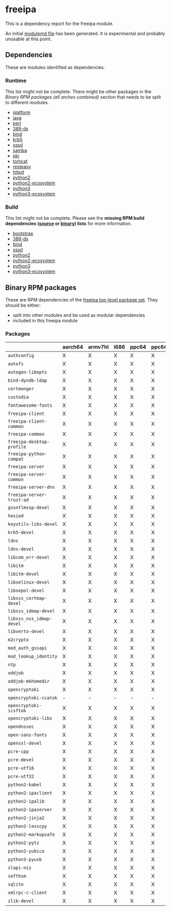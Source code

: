 # freeipa
This is a dependency report for the freeipa module.

An initial [modulemd file](freeipa.yaml) has been generated. It is experimental and probably unusable at this point.
## Dependencies
These are modules identified as dependencies.
### Runtime
This list might not be complete. There might be other packages in the *Binary RPM packages (all arches combined)* section that needs to be split to different modules.
* [platform](../platform)
* [java](../java)
* [perl](../perl)
* [389-ds](../389-ds)
* [bind](../bind)
* [krb5](../krb5)
* [sssd](../sssd)
* [samba](../samba)
* [pki](../pki)
* [tomcat](../tomcat)
* [resteasy](../resteasy)
* [httpd](../httpd)
* [python2](../python2)
* [python2-ecosystem](../python2-ecosystem)
* [python3](../python3)
* [python3-ecosystem](../python3-ecosystem)
### Build
This list might not be complete.
Please see the **missing RPM build dependencies ([source](all/buildtime-source-packages-short.txt) or [binary](all/buildtime-binary-packages-short.txt)) lists** for more information.
* [bootstrap](../bootstrap)
* [389-ds](../389-ds)
* [bind](../bind)
* [sssd](../sssd)
* [python2](../python2)
* [python2-ecosystem](../python2-ecosystem)
* [python3](../python3)
* [python3-ecosystem](../python3-ecosystem)
## Binary RPM packages
These are RPM dependencies of the [freeipa top-level package set](freeipa.csv). They should be either:
* split into other modules and be used as modular dependencies
* included in this freeipa module
### Packages
| |aarch64 |armv7hl |i686 |ppc64 |ppc64le |s390x |x86_64 |
|---|---|---|---|---|---|---|---|
| `authconfig` | X | X | X | X | X | X | X |
| `autofs` | X | X | X | X | X | X | X |
| `autogen-libopts` | X | X | X | X | X | X | X |
| `bind-dyndb-ldap` | X | X | X | X | X | X | X |
| `certmonger` | X | X | X | X | X | X | X |
| `custodia` | X | X | X | X | X | X | X |
| `fontawesome-fonts` | X | X | X | X | X | X | X |
| `freeipa-client` | X | X | X | X | X | X | X |
| `freeipa-client-common` | X | X | X | X | X | X | X |
| `freeipa-common` | X | X | X | X | X | X | X |
| `freeipa-desktop-profile` | X | X | X | X | X | X | X |
| `freeipa-python-compat` | X | X | X | X | X | X | X |
| `freeipa-server` | X | X | X | X | X | X | X |
| `freeipa-server-common` | X | X | X | X | X | X | X |
| `freeipa-server-dns` | X | X | X | X | X | X | X |
| `freeipa-server-trust-ad` | X | X | X | X | X | X | X |
| `gssntlmssp-devel` | X | X | X | X | X | X | X |
| `hesiod` | X | X | X | X | X | X | X |
| `keyutils-libs-devel` | X | X | X | X | X | X | X |
| `krb5-devel` | X | X | X | X | X | X | X |
| `ldns` | X | X | X | X | X | X | X |
| `ldns-devel` | X | X | X | X | X | X | X |
| `libcom_err-devel` | X | X | X | X | X | X | X |
| `libitm` | X | X | X | X | X | X | X |
| `libitm-devel` | X | X | X | X | X | X | X |
| `libselinux-devel` | X | X | X | X | X | X | X |
| `libsepol-devel` | X | X | X | X | X | X | X |
| `libsss_certmap-devel` | X | X | X | X | X | X | X |
| `libsss_idmap-devel` | X | X | X | X | X | X | X |
| `libsss_nss_idmap-devel` | X | X | X | X | X | X | X |
| `libverto-devel` | X | X | X | X | X | X | X |
| `m2crypto` | X | X | X | X | X | X | X |
| `mod_auth_gssapi` | X | X | X | X | X | X | X |
| `mod_lookup_identity` | X | X | X | X | X | X | X |
| `ntp` | X | X | X | X | X | X | X |
| `oddjob` | X | X | X | X | X | X | X |
| `oddjob-mkhomedir` | X | X | X | X | X | X | X |
| `opencryptoki` | X | X | X | X | X | X | X |
| `opencryptoki-ccatok` | - | - | - | - | - | X | - |
| `opencryptoki-icsftok` | X | X | X | X | X | - | X |
| `opencryptoki-libs` | X | X | X | X | X | X | X |
| `opendnssec` | X | X | X | X | X | X | X |
| `open-sans-fonts` | X | X | X | X | X | X | X |
| `openssl-devel` | X | X | X | X | X | X | X |
| `pcre-cpp` | X | X | X | X | X | X | X |
| `pcre-devel` | X | X | X | X | X | X | X |
| `pcre-utf16` | X | X | X | X | X | X | X |
| `pcre-utf32` | X | X | X | X | X | X | X |
| `python2-babel` | X | X | X | X | X | X | X |
| `python2-ipaclient` | X | X | X | X | X | X | X |
| `python2-ipalib` | X | X | X | X | X | X | X |
| `python2-ipaserver` | X | X | X | X | X | X | X |
| `python2-jinja2` | X | X | X | X | X | X | X |
| `python2-lesscpy` | X | X | X | X | X | X | X |
| `python2-markupsafe` | X | X | X | X | X | X | X |
| `python2-pytz` | X | X | X | X | X | X | X |
| `python2-yubico` | X | X | X | X | X | X | X |
| `python3-pyusb` | X | X | X | X | X | X | X |
| `slapi-nis` | X | X | X | X | X | X | X |
| `softhsm` | X | X | X | X | X | X | X |
| `sqlite` | X | X | X | X | X | X | X |
| `xmlrpc-c-client` | X | X | X | X | X | X | X |
| `zlib-devel` | X | X | X | X | X | X | X |
